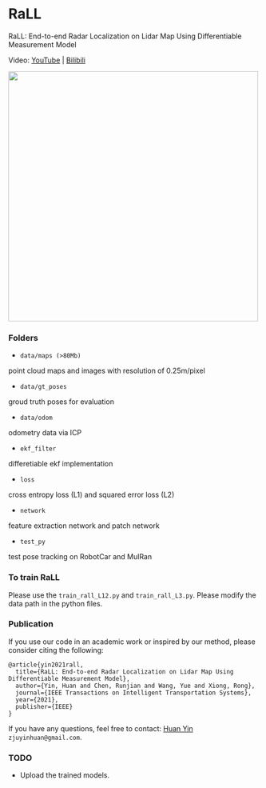 # RaLL
RaLL: End-to-end Radar Localization on Lidar Map Using Differentiable Measurement Model

Video:  [YouTube](https://youtu.be/a3wEv-eVlcg) | [Bilibili](https://www.bilibili.com/video/BV1my4y1b7Ns)

<img src="https://github.com/ZJUYH/RaLL/blob/master/img/robotcar.gif" width=500>

### Folders

* `data/maps (>80Mb)`

point cloud maps and images with resolution of 0.25m/pixel

* `data/gt_poses`

groud truth poses for evaluation

* `data/odom`

odometry data via ICP

* `ekf_filter`

differetiable ekf implementation

* `loss`

cross entropy loss (L1) and squared error loss (L2)

* `network`

feature extraction network and patch network

* `test_py`

test pose tracking on RobotCar and MulRan

### To train RaLL
Please use the `train_rall_L12.py` and `train_rall_L3.py`.
Please modify the data path in the python files.

### Publication
If you use our code in an academic work or inspired by our method, please consider citing the following:

	@article{yin2021rall,
	  title={RaLL: End-to-end Radar Localization on Lidar Map Using Differentiable Measurement Model},
	  author={Yin, Huan and Chen, Runjian and Wang, Yue and Xiong, Rong},
	  journal={IEEE Transactions on Intelligent Transportation Systems},
	  year={2021},
	  publisher={IEEE}
	}

If you have any questions, feel free to contact: [Huan Yin](https://yinhuan.site/) `zjuyinhuan@gmail.com`.

### TODO
- Upload the trained models.
